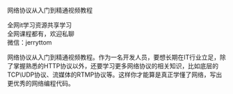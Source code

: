 网络协议从入门到精通视频教程

全网it学习资源共享学习<br>全网课程都有，欢迎私聊<br>微信：jerryttom<br>

网络协议从入门到精通视频教程。作为一名开发人员，要想长期在IT行业立足，除了掌握熟悉的HTTP协议以外，还要学习更多网络协议的相关知识，比如底层的TCP\UDP协议、流媒体的RTMP协议等。这样你才能算是真正学懂了网络，写出更优秀的网络编程代码。